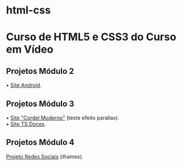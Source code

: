 # html-css
 <h1>Curso de HTML5 e CSS3 do Curso em Vídeo</h1>

<h2>Projetos Módulo 2</h2>
<p>
• <a href="https://eduardocasati.github.io/projeto-android/" target="_blank">Site Android</a>.
</br>
<h2>Projetos Módulo 3</h2>
<p>
• <a href="https://eduardocasati.github.io/projeto-cordel/" target="_blank">Site "Cordel Moderno"</a> (teste efeito parallax).
</br>
• <a href="https://eduardocasati.github.io/site-tsdoces/" target="_blank">Site TS Doces</a>.
</br>
<h2>Projetos Módulo 4</h2>
<p>
  <a href="https://eduardocasati.github.io/projeto-redessociais/" target="_blank">Projeto Redes Sociais</a> (iframes).
</p>
</p>